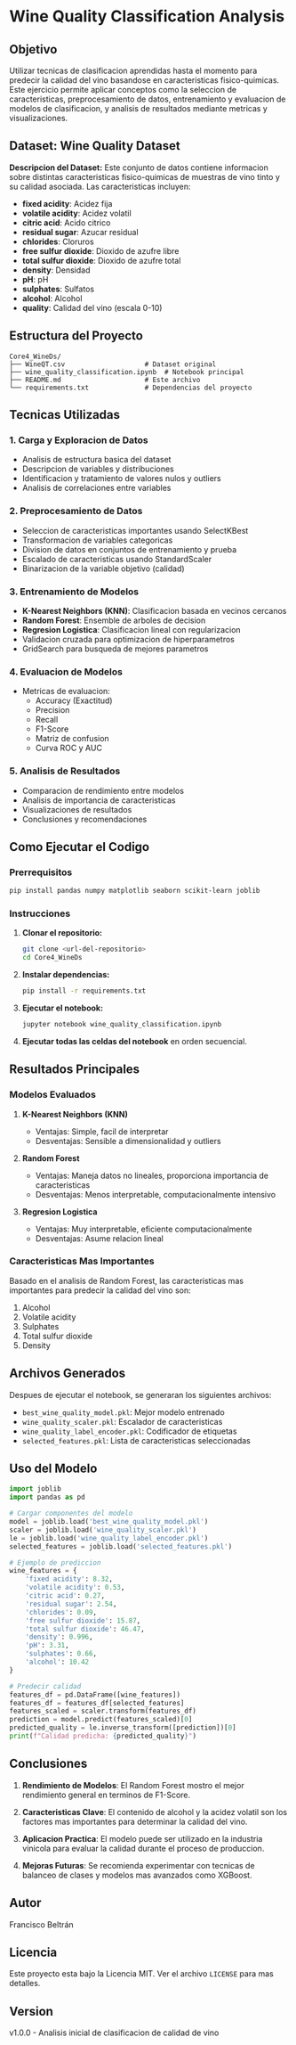 # Wine Quality Classification Analysis

## Objetivo

Utilizar tecnicas de clasificacion aprendidas hasta el momento para predecir la calidad del vino basandose en caracteristicas fisico-quimicas. Este ejercicio permite aplicar conceptos como la seleccion de caracteristicas, preprocesamiento de datos, entrenamiento y evaluacion de modelos de clasificacion, y analisis de resultados mediante metricas y visualizaciones.

## Dataset: Wine Quality Dataset

**Descripcion del Dataset:** Este conjunto de datos contiene informacion sobre distintas caracteristicas fisico-quimicas de muestras de vino tinto y su calidad asociada. Las caracteristicas incluyen:

- **fixed acidity**: Acidez fija
- **volatile acidity**: Acidez volatil
- **citric acid**: Acido citrico
- **residual sugar**: Azucar residual
- **chlorides**: Cloruros
- **free sulfur dioxide**: Dioxido de azufre libre
- **total sulfur dioxide**: Dioxido de azufre total
- **density**: Densidad
- **pH**: pH
- **sulphates**: Sulfatos
- **alcohol**: Alcohol
- **quality**: Calidad del vino (escala 0-10)

## Estructura del Proyecto

```
Core4_WineDs/
├── WineQT.csv                    # Dataset original
├── wine_quality_classification.ipynb  # Notebook principal
├── README.md                     # Este archivo
└── requirements.txt              # Dependencias del proyecto
```

## Tecnicas Utilizadas

### 1. Carga y Exploracion de Datos
- Analisis de estructura basica del dataset
- Descripcion de variables y distribuciones
- Identificacion y tratamiento de valores nulos y outliers
- Analisis de correlaciones entre variables

### 2. Preprocesamiento de Datos
- Seleccion de caracteristicas importantes usando SelectKBest
- Transformacion de variables categoricas
- Division de datos en conjuntos de entrenamiento y prueba
- Escalado de caracteristicas usando StandardScaler
- Binarizacion de la variable objetivo (calidad)

### 3. Entrenamiento de Modelos
- **K-Nearest Neighbors (KNN)**: Clasificacion basada en vecinos cercanos
- **Random Forest**: Ensemble de arboles de decision
- **Regresion Logistica**: Clasificacion lineal con regularizacion
- Validacion cruzada para optimizacion de hiperparametros
- GridSearch para busqueda de mejores parametros

### 4. Evaluacion de Modelos
- Metricas de evaluacion:
  - Accuracy (Exactitud)
  - Precision
  - Recall
  - F1-Score
  - Matriz de confusion
  - Curva ROC y AUC

### 5. Analisis de Resultados
- Comparacion de rendimiento entre modelos
- Analisis de importancia de caracteristicas
- Visualizaciones de resultados
- Conclusiones y recomendaciones

## Como Ejecutar el Codigo

### Prerrequisitos

```bash
pip install pandas numpy matplotlib seaborn scikit-learn joblib
```

### Instrucciones

1. **Clonar el repositorio:**
   ```bash
   git clone <url-del-repositorio>
   cd Core4_WineDs
   ```

2. **Instalar dependencias:**
   ```bash
   pip install -r requirements.txt
   ```

3. **Ejecutar el notebook:**
   ```bash
   jupyter notebook wine_quality_classification.ipynb
   ```

4. **Ejecutar todas las celdas del notebook** en orden secuencial.

## Resultados Principales

### Modelos Evaluados
1. **K-Nearest Neighbors (KNN)**
   - Ventajas: Simple, facil de interpretar
   - Desventajas: Sensible a dimensionalidad y outliers

2. **Random Forest**
   - Ventajas: Maneja datos no lineales, proporciona importancia de caracteristicas
   - Desventajas: Menos interpretable, computacionalmente intensivo

3. **Regresion Logistica**
   - Ventajas: Muy interpretable, eficiente computacionalmente
   - Desventajas: Asume relacion lineal

### Caracteristicas Mas Importantes
Basado en el analisis de Random Forest, las caracteristicas mas importantes para predecir la calidad del vino son:
1. Alcohol
2. Volatile acidity
3. Sulphates
4. Total sulfur dioxide
5. Density

## Archivos Generados

Despues de ejecutar el notebook, se generaran los siguientes archivos:
- `best_wine_quality_model.pkl`: Mejor modelo entrenado
- `wine_quality_scaler.pkl`: Escalador de caracteristicas
- `wine_quality_label_encoder.pkl`: Codificador de etiquetas
- `selected_features.pkl`: Lista de caracteristicas seleccionadas

## Uso del Modelo

```python
import joblib
import pandas as pd

# Cargar componentes del modelo
model = joblib.load('best_wine_quality_model.pkl')
scaler = joblib.load('wine_quality_scaler.pkl')
le = joblib.load('wine_quality_label_encoder.pkl')
selected_features = joblib.load('selected_features.pkl')

# Ejemplo de prediccion
wine_features = {
    'fixed acidity': 8.32,
    'volatile acidity': 0.53,
    'citric acid': 0.27,
    'residual sugar': 2.54,
    'chlorides': 0.09,
    'free sulfur dioxide': 15.87,
    'total sulfur dioxide': 46.47,
    'density': 0.996,
    'pH': 3.31,
    'sulphates': 0.66,
    'alcohol': 10.42
}

# Predecir calidad
features_df = pd.DataFrame([wine_features])
features_df = features_df[selected_features]
features_scaled = scaler.transform(features_df)
prediction = model.predict(features_scaled)[0]
predicted_quality = le.inverse_transform([prediction])[0]
print(f"Calidad predicha: {predicted_quality}")
```

## Conclusiones

1. **Rendimiento de Modelos**: El Random Forest mostro el mejor rendimiento general en terminos de F1-Score.

2. **Caracteristicas Clave**: El contenido de alcohol y la acidez volatil son los factores mas importantes para determinar la calidad del vino.

3. **Aplicacion Practica**: El modelo puede ser utilizado en la industria vinicola para evaluar la calidad durante el proceso de produccion.

4. **Mejoras Futuras**: Se recomienda experimentar con tecnicas de balanceo de clases y modelos mas avanzados como XGBoost.

## Autor

Francisco Beltrán

## Licencia

Este proyecto esta bajo la Licencia MIT. Ver el archivo `LICENSE` para mas detalles.

## Version

v1.0.0 - Analisis inicial de clasificacion de calidad de vino 
